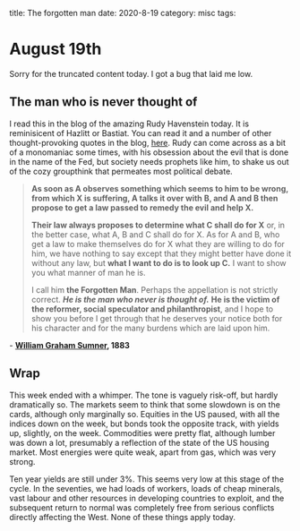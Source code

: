 title: The forgotten man
date: 2020-8-19
category: misc
tags: 

# August 19th
Sorry for the truncated content today. I got a bug that laid me low.

## The man who is never thought of
I read this in the blog of the amazing Rudy Havenstein today. It is reminisicent of Hazlitt or Bastiat. You can read it and a number of other thought-provoking quotes in the blog, [here](https://rudy.substack.com/p/the-fed-is-government-its-much-more?utm_source=email). Rudy can come across as a bit of a monomaniac some times, with his obsession about the evil that is done in the name of the Fed, but society needs prophets like him, to shake us out of the cozy groupthink that permeates most political debate.
> **As soon as A observes something which seems to him to be wrong, from which X is suffering, A talks it over with B, and A and B then propose to get a law passed to remedy the evil and help X.**
> 
> **Their law always proposes to determine what C shall do for X** or, in the better case, what A, B and C shall do for X. As for A and B, who get a law to make themselves do for X what they are willing to do for him, we have nothing to say except that they might better have done it without any law, but **what I want to do is to look up C.** I want to show you what manner of man he is.
> 
> I call him **the Forgotten Man**. Perhaps the appellation is not strictly correct. _**He is the man who never is thought of.**_ **He is the victim of the reformer, social speculator and philanthropist**, and I hope to show you before I get through that he deserves your notice both for his character and for the many burdens which are laid upon him.

- **[William Graham Sumner](https://substack.com/redirect/28d8aec9-0898-4f95-b679-eec6a7c626f5?r=nmbt "https://substack.com/redirect/28d8aec9-0898-4f95-b679-eec6a7c626f5?r=nmbt"), 1883**

## Wrap

This week ended with a whimper. The tone is vaguely risk-off, but hardly dramatically so.
The markets seem to think that some slowdown is on the cards, although only marginally so.
Equities in the US paused, with all the indices down on the week, but bonds took the opposite track, 
with yields up, slightly, on the week.
Commodities were pretty flat, although lumber was down a lot, presumably a reflection of the state of the US housing market. Most energies were quite weak, apart from gas, which was very strong.

Ten year yields are still under 3%. This seems very low at this stage of the cycle. 
In the seventies, we had loads of workers, loads of cheap minerals, vast labour and other resources in developing countries to exploit, and the subsequent return to normal was completely free from serious conflicts directly affecting the West. None of these things apply today. 
